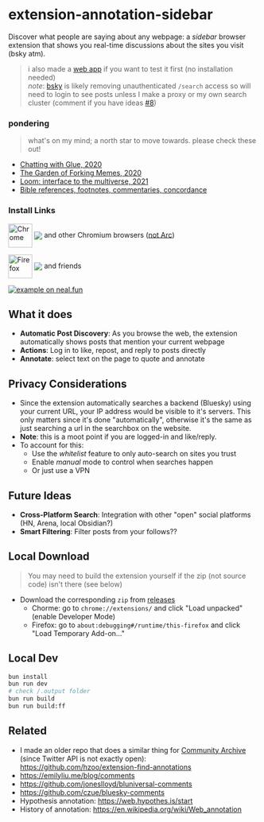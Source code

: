 # extension-annotation-sidebar

Discover what people are saying about any webpage: a *sidebar* browser extension that shows you real-time discussions about the sites you visit (bsky atm).

[link-chrome]: https://chromewebstore.google.com/detail/bluesky-sidebar/lbbbgodnfjcndohnhdjkomcckekjpjni 'Version published on Chrome Web Store'
[link-firefox]: https://addons.mozilla.org/en-US/firefox/addon/bluesky-sidebar/ 'Version published on Mozilla Add-ons'

> i also made a [web app](https://annotation-sidebar-demo.pages.dev/) if you want to test it first (no installation needed)  
> *note*: [bsky](https://bsky.app/profile/bnewbold.net/post/3lnvhcghi6s23) is likely removing unauthenticated `/search` access so will need to login to see posts unless I make a proxy or my own search cluster (comment if you have ideas [#8](https://github.com/hzoo/extension-annotation-sidebar/issues/8))

### pondering

> what's on my mind; a north star to move towards. please check these out!
- [Chatting with Glue, 2020](https://a9.io/glue-comic/)
- [The Garden of Forking Memes, 2020](https://aaronzlewis.com/blog/2020/07/07/the-garden-of-forking-memes/)
- [Loom: interface to the multiverse, 2021](https://generative.ink/posts/loom-interface-to-the-multiverse/)
- [Bible references, footnotes, commentaries, concordance](https://en.wikipedia.org/wiki/Bible_citation)

### Install Links

[<img src="https://raw.githubusercontent.com/alrra/browser-logos/90fdf03c/src/chrome/chrome.svg" width="48" alt="Chrome" valign="middle">][link-chrome] [<img valign="middle" src="https://img.shields.io/chrome-web-store/v/lbbbgodnfjcndohnhdjkomcckekjpjni.svg?label=%20">][link-chrome] and other Chromium browsers ([not Arc](https://www.reddit.com/r/ArcBrowser/comments/1fb1gm3/chromesidepanel_api_for_extensions_in_arc_browser/))

[<img src="https://raw.githubusercontent.com/alrra/browser-logos/90fdf03c/src/firefox/firefox.svg" width="48" alt="Firefox" valign="middle">][link-firefox] [<img valign="middle" src="https://img.shields.io/amo/v/bluesky-sidebar.svg?label=%20">][link-firefox] and friends

[![example on neal.fun](https://github.com/user-attachments/assets/6abc83f9-8a87-4468-9763-8c1b007ddf7d)](https://annotation-sidebar-demo.pages.dev)

## What it does

- **Automatic Post Discovery**: As you browse the web, the extension automatically shows posts that mention your current webpage
- **Actions**: Log in to like, repost, and reply to posts directly
- **Annotate**: select text on the page to quote and annotate

## Privacy Considerations

- Since the extension automatically searches a backend (Bluesky) using your current URL, your IP address would be visible to it's servers. This only matters since it's done "automatically", otherwise it's the same as just searching a url in the searchbox on the website.
- **Note**: this is a moot point if you are logged-in and like/reply.
- To account for this:
  - Use the *whitelist* feature to only auto-search on sites you trust
  - Enable *manual* mode to control when searches happen
  - Or just use a VPN

## Future Ideas

- **Cross-Platform Search**: Integration with other "open" social platforms (HN, Arena, local Obsidian?)
- **Smart Filtering**: Filter posts from your follows??

## Local Download

> You may need to build the extension yourself if the zip (not source code) isn't there (see below)

- Download the corresponding `zip` from [releases](https://github.com/hzoo/extension-annotation-sidebar/releases)
  - Chorme: go to `chrome://extensions/` and click "Load unpacked" (enable Developer Mode)
  - Firefox: go to `about:debugging#/runtime/this-firefox` and click "Load Temporary Add-on…"

## Local Dev

```sh
bun install
bun run dev
# check /.output folder
bun run build
bun run build:ff
```

## Related
- I made an older repo that does a similar thing for [Community Archive](https://www.community-archive.org/) (since Twitter API is not exactly open): https://github.com/hzoo/extension-find-annotations
- https://emilyliu.me/blog/comments
- https://github.com/joneslloyd/bluniversal-comments
- https://github.com/czue/bluesky-comments
- Hypothesis annotation: https://web.hypothes.is/start
- History of annotation: https://en.wikipedia.org/wiki/Web_annotation
